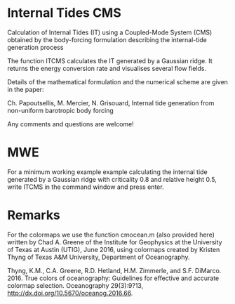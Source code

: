 # Internal Tides CMS

Calculation of Internal Tides (IT) using a Coupled-Mode System (CMS) obtained
by the body-forcing formulation describing the internal-tide generation process

The function ITCMS calculates the IT generated by a Gaussian ridge.
It returns the energy conversion rate and visualises several flow fields.

Details of the mathematical formulation and the numerical scheme are given in the paper:

Ch. Papoutsellis, M. Mercier, N. Grisouard, Internal tide generation from non-uniform barotropic body forcing

Any comments and questions are welcome!


# MWE
For a minimum working example example calculating the internal tide generated 
by a Gaussian ridge with criticality 0.8 and relative height 0.5, write ITCMS in the command
window and press enter.  




# Remarks
For the colormaps we use the function cmocean.m (also provided here) written by Chad A. Greene of the Institute for Geophysics at the 
University of Texas at Austin (UTIG), June 2016, using colormaps created by Kristen
Thyng of Texas A&M University, Department of Oceanography.

Thyng, K.M., C.A. Greene, R.D. Hetland, H.M. Zimmerle, and S.F. DiMarco. 2016. True 
colors of oceanography: Guidelines for effective and accurate colormap selection. 
Oceanography 29(3):9?13, http://dx.doi.org/10.5670/oceanog.2016.66.

